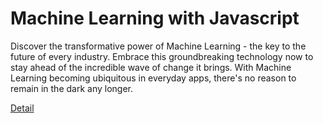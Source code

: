 # Machine Learning with Javascript

Discover the transformative power of Machine Learning - the key to the future of every industry. Embrace this groundbreaking technology now to stay ahead of the incredible wave of change it brings. With Machine Learning becoming ubiquitous in everyday apps, there's no reason to remain in the dark any longer. 

[Detail](https://eduitfree.com/courses/machine-learning-with-javascript)